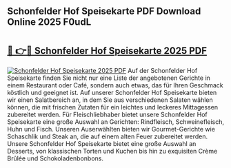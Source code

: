 ## Schonfelder Hof Speisekarte PDF Download Online 2025 F0udL

# <h2><a href="http://gcbhz3w.nevu.top/?p=Schonfelder+Hof+Speisekarte">🔗 👉🔴 Schonfelder Hof Speisekarte 2025 PDF</a></h2>

[![Schonfelder Hof Speisekarte 2025 PDF](https://i.imgur.com/dBaPXMq.png)](http://gcbhz3w.nevu.top/?p=Schonfelder+Hof+Speisekarte)
Auf der Schonfelder Hof Speisekarte finden Sie nicht nur eine Liste der angebotenen Gerichte in einem Restaurant oder Café, sondern auch etwas, das für Ihren Geschmack köstlich und geeignet ist. Auf unserer Schonfelder Hof Speisekarte bieten wir einen Salatbereich an, in dem Sie aus verschiedenen Salaten wählen können, die mit frischen Zutaten für ein leichtes und leckeres Mittagessen zubereitet werden. Für Fleischliebhaber bietet unsere Schonfelder Hof Speisekarte eine große Auswahl an Gerichten: Rindfleisch, Schweinefleisch, Huhn und Fisch. Unseren Auserwählten bieten wir Gourmet-Gerichte wie Schaschlik und Steak an, die auf einem alten Feuer zubereitet werden. Unsere Schonfelder Hof Speisekarte bietet eine große Auswahl an Desserts, von klassischen Torten und Kuchen bis hin zu exquisiten Crème Brûlée und Schokoladenbonbons.
